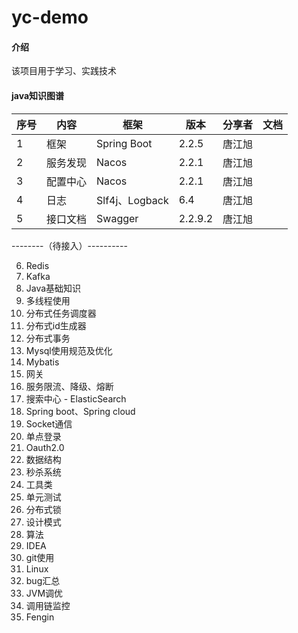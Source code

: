 # yc-demo

#### 介绍
该项目用于学习、实践技术

#### java知识图谱
| 序号 | 内容 | 框架 | 版本  | 分享者 |文档|
|----|----|----|----|----|----|
|1|框架|Spring Boot|2.2.5|唐江旭||
|2|服务发现|Nacos|2.2.1|唐江旭||
|3|配置中心|Nacos|2.2.1|唐江旭||
|4|日志|Slf4j、Logback|6.4|唐江旭||
|5|接口文档|Swagger|2.2.9.2|唐江旭||


 --------（待接入）----------


6. Redis
7. Kafka
8. Java基础知识
9. 多线程使用
10. 分布式任务调度器
11. 分布式id生成器
12. 分布式事务
13. Mysql使用规范及优化  
14. Mybatis
15. 网关
16. 服务限流、降级、熔断
17. 搜索中心 - ElasticSearch
18. Spring boot、Spring cloud
19. Socket通信
20. 单点登录
21. Oauth2.0
22. 数据结构
23. 秒杀系统
24. 工具类
25. 单元测试
26. 分布式锁
27. 设计模式
28. 算法
29. IDEA
30. git使用
31. Linux
32. bug汇总
33. JVM调优
34. 调用链监控
35. Fengin
